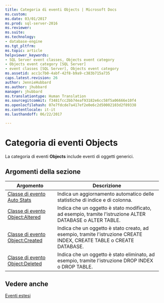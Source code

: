 ```yaml
---
title: Categoria di eventi Objects | Microsoft Docs
ms.custom: 
ms.date: 03/01/2017
ms.prod: sql-server-2016
ms.reviewer: 
ms.suite: 
ms.technology:
- database-engine
ms.tgt_pltfrm: 
ms.topic: article
helpviewer_keywords:
- SQL Server event classes, Objects event category
- Objects event category [SQL Server]
- event classes [SQL Server], Objects event category
ms.assetid: acc1c7b0-4abf-42f8-b9a9-c383b715a735
caps.latest.revision: 26
author: JennieHubbard
ms.author: jhubbard
manager: jhubbard
ms.translationtype: Human Translation
ms.sourcegitcommit: f3481fcc2bb74eaf93182e6cc58f5a06666e10f4
ms.openlocfilehash: 07e7fdcde7a417ef2e0e6c2d50002103d2f89338
ms.contentlocale: it-it
ms.lasthandoff: 06/22/2017

---
```

# <a name="objects-event-category"></a>Categoria di eventi Objects
  La categoria di eventi **Objects** include eventi di oggetti generici.  
  
## <a name="in-this-section"></a>Argomenti della sezione  
  
|Argomento|Descrizione|  
|-----------|-----------------|  
|[Classe di evento Auto Stats](../../relational-databases/event-classes/auto-stats-event-class.md)|Indica un aggiornamento automatico delle statistiche di indice e di colonna.|  
|[Classe di evento Object:Altered](../../relational-databases/event-classes/object-altered-event-class.md)|Indica che un oggetto è stato modificato, ad esempio, tramite l'istruzione ALTER DATABASE o ALTER TABLE.|  
|[Classe di evento Object:Created](../../relational-databases/event-classes/object-created-event-class.md)|Indica che un oggetto è stato creato, ad esempio, tramite l'istruzione CREATE INDEX, CREATE TABLE o CREATE DATABASE.|  
|[Classe di evento Object:Deleted](../../relational-databases/event-classes/object-deleted-event-class.md)|Indica che un oggetto è stato eliminato, ad esempio, tramite l'istruzione DROP INDEX o DROP TABLE.|  
  
## <a name="see-also"></a>Vedere anche  
 [Eventi estesi](../../relational-databases/extended-events/extended-events.md)  
  
  
